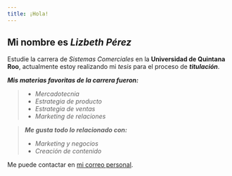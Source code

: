 ```yaml
---
title: ¡Hola!
---
```


Mi nombre es *Lizbeth Pérez*
----

Estudie la carrera de _Sistemas Comerciales_ en la **Universidad de Quintana Roo**, actualmente estoy realizando mi _tesis_ para el proceso de ***titulación***. 

 ___Mis materias favoritas de la carrera fueron:___ 
> * _Mercadotecnia_
> * _Estrategia de producto_ 
> * _Estrategia de ventas_ 
> * _Marketing de relaciones_ 

> ***Me gusta todo lo relacionado con:***
> * _Marketing y negocios_
> * _Creación de contenido_ 

Me puede contactar en [mi correo personal][1].  

   [1]: lizbethperezr@outlook.com


